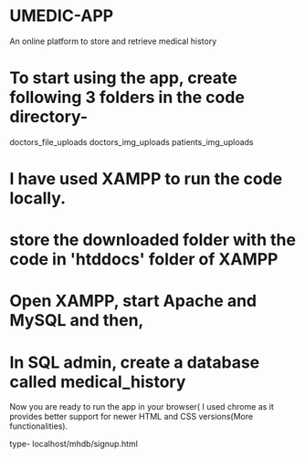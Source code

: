 # UMEDIC-APP
An online platform to store and retrieve medical history

# To start using  the app, create following 3 folders in the code directory-
doctors_file_uploads
doctors_img_uploads
patients_img_uploads

# I have used XAMPP to run the code locally.
# store the downloaded folder with the code in 'htddocs' folder of XAMPP
# Open XAMPP, start Apache and MySQL and then,
# In SQL admin, create a database called medical_history

Now you are ready to run the app in your browser( I used chrome as it provides better support for newer HTML and CSS versions(More functionalities).

type-
localhost/mhdb/signup.html
